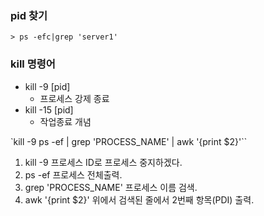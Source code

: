 

### pid 찾기

`> ps -efc|grep 'server1'`  

### kill 명령어

 - kill -9 [pid]  
   - 프로세스 강제 종료  
 - kill -15 [pid]
   - 작업종료 개념  


`kill -9 ps -ef | grep 'PROCESS_NAME' | awk '{print $2}'``  

1. kill -9 프로세스 ID로 프로세스 중지하겠다.  
2. ps -ef 프로세스 전체출력.  
3. grep 'PROCESS_NAME' 프로세스 이름 검색.  
4. awk '{print $2}' 위에서 검색된 줄에서 2번째 항목(PDI) 출력.  
